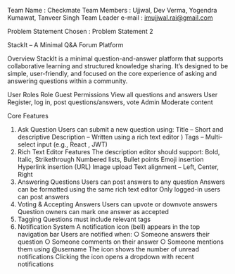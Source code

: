 Team Name : Checkmate
Team Members : Ujjwal, Dev Verma, Yogendra Kumawat, Tanveer Singh
Team Leader e-mail : imujjwal.rai@gmail.com

Problem Statement Chosen : Problem Statement 2

StackIt – A Minimal Q&A Forum Platform

Overview 
StackIt is a minimal question-and-answer platform that supports collaborative 
learning and structured knowledge sharing. It’s designed to be simple, user-friendly, 
and focused on the core experience of asking and answering questions within a 
community.

User Roles 
Role 
Guest 
Permissions 
View all questions and answers 
User 
Register, log in, post questions/answers, vote 
Admin 
Moderate content


Core Features

1. Ask Question 
Users can submit a new question using: 
Title – Short and descriptive 
Description – Written using a rich text editor ) 
Tags – Multi-select input (e.g., React , JWT) 
2. Rich Text Editor Features 
The description editor should support: 
Bold, Italic, Strikethrough 
Numbered lists, Bullet points 
Emoji insertion 
Hyperlink insertion (URL) 
Image upload 
Text alignment – Left, Center, Right 
3. Answering Questions 
Users can post answers to any question 
Answers can be formatted using the same rich text editor 
Only logged-in users can post answers 
4. Voting & Accepting Answers 
Users can upvote or downvote answers 
Question owners can mark one answer as accepted 
5. Tagging 
Questions must include relevant tags 
6. Notification System 
A notification icon (bell) appears in the top navigation bar 
Users are notified when: 
○ Someone answers their question 
○ Someone comments on their answer 
○ Someone mentions them using @username 
The icon shows the number of unread notifications 
Clicking the icon opens a dropdown with recent notifications 
